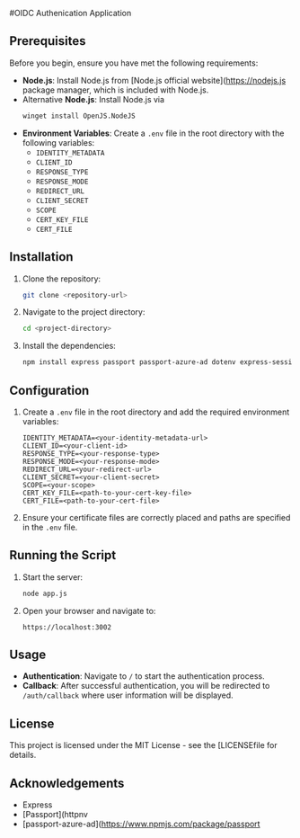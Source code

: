 #OIDC Authenication Application

## Prerequisites

Before you begin, ensure you have met the following requirements:
- **Node.js**: Install Node.js from [Node.js official website](https://nodejs.js package manager, which is included with Node.js.
- Alternative **Node.js**: Install Node.js via
    ```bash 
    winget install OpenJS.NodeJS
    ```
- **Environment Variables**: Create a `.env` file in the root directory with the following variables:
  - `IDENTITY_METADATA`
  - `CLIENT_ID`
  - `RESPONSE_TYPE`
  - `RESPONSE_MODE`
  - `REDIRECT_URL`
  - `CLIENT_SECRET`
  - `SCOPE`
  - `CERT_KEY_FILE`
  - `CERT_FILE`

## Installation

1. Clone the repository:
    ```bash
    git clone <repository-url>
    ```

2. Navigate to the project directory:
    ```bash
    cd <project-directory>
    ```

3. Install the dependencies:
    ```bash
    npm install express passport passport-azure-ad dotenv express-session axios https 
    ```

## Configuration

1. Create a `.env` file in the root directory and add the required environment variables:
    ```plaintext
    IDENTITY_METADATA=<your-identity-metadata-url>
    CLIENT_ID=<your-client-id>
    RESPONSE_TYPE=<your-response-type>
    RESPONSE_MODE=<your-response-mode>
    REDIRECT_URL=<your-redirect-url>
    CLIENT_SECRET=<your-client-secret>
    SCOPE=<your-scope>
    CERT_KEY_FILE=<path-to-your-cert-key-file>
    CERT_FILE=<path-to-your-cert-file>
    ```

2. Ensure your certificate files are correctly placed and paths are specified in the `.env` file.

## Running the Script
1. Start the server:
    ```bash
    node app.js
    ```

2. Open your browser and navigate to:
    ```
    https://localhost:3002
    ```

## Usage

- **Authentication**: Navigate to `/` to start the authentication process.
- **Callback**: After successful authentication, you will be redirected to `/auth/callback` where user information will be displayed.

## License

This project is licensed under the MIT License - see the [LICENSEfile for details.

## Acknowledgements

- Express
- [Passport](httpnv
- [passport-azure-ad](https://www.npmjs.com/package/passport